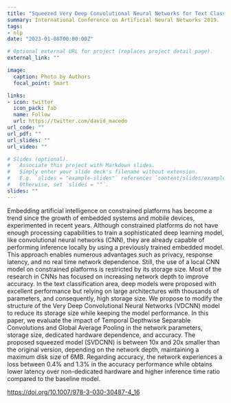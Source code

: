 ```yaml
---
title: "Squeezed Very Deep Convolutional Neural Networks for Text Classification"
summary: International Conference on Artificial Neural Networks 2019.
tags:
- nlp
date: "2023-01-08T00:00:00Z"

# Optional external URL for project (replaces project detail page).
external_link: ""

image:
  caption: Photo by Authors
  focal_point: Smart

links:
- icon: twitter
  icon_pack: fab
  name: Follow
  url: https://twitter.com/david_macedo
url_code: ""
url_pdf: ""
url_slides: ""
url_video: ""

# Slides (optional).
#   Associate this project with Markdown slides.
#   Simply enter your slide deck's filename without extension.
#   E.g. `slides = "example-slides"` references `content/slides/example-slides.md`.
#   Otherwise, set `slides = ""`.
slides: ""
---
```


Embedding artificial intelligence on constrained platforms has become a trend since the growth of embedded systems and mobile devices, experimented in recent years. Although constrained platforms do not have enough processing capabilities to train a sophisticated deep learning model, like convolutional neural networks (CNN), they are already capable of performing inference locally by using a previously trained embedded model. This approach enables numerous advantages such as privacy, response latency, and no real time network dependence. Still, the use of a local CNN model on constrained platforms is restricted by its storage size. Most of the research in CNNs has focused on increasing network depth to improve accuracy. In the text classification area, deep models were proposed with excellent performance but relying on large architectures with thousands of parameters, and consequently, high storage size. We propose to modify the structure of the Very Deep Convolutional Neural Networks (VDCNN) model to reduce its storage size while keeping the model performance. In this paper, we evaluate the impact of Temporal Depthwise Separable Convolutions and Global Average Pooling in the network parameters, storage size, dedicated hardware dependence, and accuracy. The proposed squeezed model (SVDCNN) is between 10x and 20x smaller than the original version, depending on the network depth, maintaining a maximum disk size of 6MB. Regarding accuracy, the network experiences a loss between 0.4% and 1.3% in the accuracy performance while obtains lower latency over non-dedicated hardware and higher inference time ratio compared to the baseline model.

https://doi.org/10.1007/978-3-030-30487-4_16
